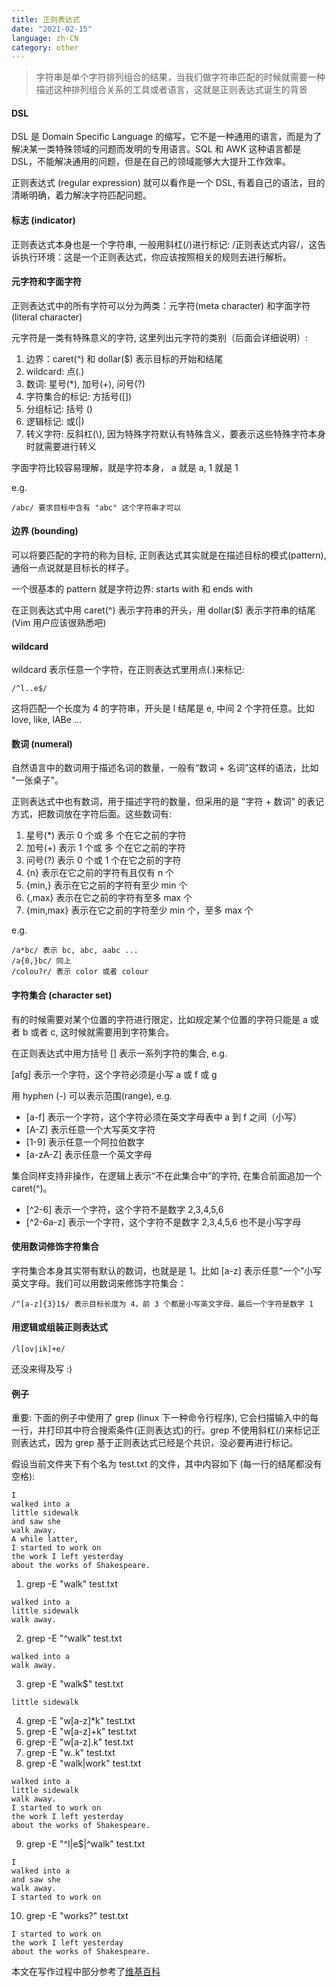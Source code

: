 ```yaml
---
title: 正则表达式
date: "2021-02-15"
language: zh-CN
category: other
---
```


> 字符串是单个字符排列组合的结果，当我们做字符串匹配的时候就需要一种描述这种排列组合关系的工具或者语言，这就是正则表达式诞生的背景

#### DSL

DSL 是 Domain Specific Language 的缩写，它不是一种通用的语言，而是为了解决某一类特殊领域的问题而发明的专用语言。SQL 和 AWK 这种语言都是 DSL，不能解决通用的问题，但是在自己的领域能够大大提升工作效率。

正则表达式 (regular expression) 就可以看作是一个 DSL, 有着自己的语法，目的清晰明确，着力解决字符匹配问题。

#### 标志 (indicator)

正则表达式本身也是一个字符串, 一般用斜杠(/)进行标记: /正则表达式内容/，这告诉执行环境：这是一个正则表达式，你应该按照相关的规则去进行解析。

#### 元字符和字面字符

正则表达式中的所有字符可以分为两类：元字符(meta character) 和字面字符(literal character)

元字符是一类有特殊意义的字符, 这里列出元字符的类别（后面会详细说明）:

1. 边界：caret(^) 和 dollar($) 表示目标的开始和结尾
2. wildcard: 点(.)
3. 数词: 星号(\*), 加号(+), 问号(?)
4. 字符集合的标记: 方括号([])
5. 分组标记: 括号 ()
6. 逻辑标记: 或(|)
7. 转义字符: 反斜杠(\\), 因为特殊字符默认有特殊含义，要表示这些特殊字符本身时就需要进行转义

字面字符比较容易理解，就是字符本身， a 就是 a, 1 就是 1

e.g.

```
/abc/ 要求目标中含有 "abc" 这个字符串才可以
```

#### 边界 (bounding)

可以将要匹配的字符的称为目标, 正则表达式其实就是在描述目标的模式(pattern), 通俗一点说就是目标长的样子。

一个很基本的 pattern 就是字符边界: starts with 和 ends with

在正则表达式中用 caret(^) 表示字符串的开头，用 dollar($) 表示字符串的结尾 (Vim 用户应该很熟悉吧)

#### wildcard

wildcard 表示任意一个字符，在正则表达式里用点(.)来标记:

```console
/^l..e$/
```

这将匹配一个长度为 4 的字符串，开头是 l 结尾是 e, 中间 2 个字符任意。比如 love, like, lABe ...

#### 数词 (numeral)

自然语言中的数词用于描述名词的数量，一般有“数词 + 名词”这样的语法，比如 "一张桌子"。

正则表达式中也有数词，用于描述字符的数量，但采用的是 "字符 + 数词" 的表记方式，把数词放在字符后面。这些数词有:

1. 星号(\*) 表示 0 个或 多 个在它之前的字符
2. 加号(+) 表示 1 个或 多 个在它之前的字符
3. 问号(?) 表示 0 个或 1 个在它之前的字符
4. {n} 表示在它之前的字符有且仅有 n 个
5. {min,} 表示在它之前的字符有至少 min 个
6. {,max} 表示在它之前的字符有至多 max 个
7. {min,max} 表示在它之前的字符至少 min 个，至多 max 个

e.g.

```console
/a*bc/ 表示 bc, abc, aabc ...
/a{0,}bc/ 同上
/colou?r/ 表示 color 或者 colour
```

#### 字符集合 (character set)

有的时候需要对某个位置的字符进行限定，比如规定某个位置的字符只能是 a 或者 b 或者 c, 这时候就需要用到字符集合。

在正则表达式中用方括号 [] 表示一系列字符的集合, e.g.

[afg] 表示一个字符，这个字符必须是小写 a 或 f 或 g

用 hyphen (-) 可以表示范围(range), e.g.

- [a-f] 表示一个字符，这个字符必须在英文字母表中 a 到 f 之间（小写）
- [A-Z] 表示任意一个大写英文字符
- [1-9] 表示任意一个阿拉伯数字
- [a-zA-Z] 表示任意一个英文字母

集合同样支持非操作，在逻辑上表示“不在此集合中”的字符, 在集合前面追加一个 caret(^)。

- [^2-6] 表示一个字符，这个字符不是数字 2,3,4,5,6
- [^2-6a-z] 表示一个字符，这个字符不是数字 2,3,4,5,6 也不是小写字母

#### 使用数词修饰字符集合

字符集合本身其实带有默认的数词，也就是是 1。比如 [a-z] 表示任意“一个”小写英文字母。我们可以用数词来修饰字符集合：

```console
/^[a-z]{3}1$/ 表示目标长度为 4，前 3 个都是小写英文字母，最后一个字符是数字 1
```

#### 用逻辑或组装正则表达式

```
/l[ov|ik]+e/
```

还没来得及写 :)

#### 例子

重要: 下面的例子中使用了 grep (linux 下一种命令行程序), 它会扫描输入中的每一行，并打印其中符合搜索条件(正则表达式)的行。grep 不使用斜杠(/)来标记正则表达式，因为 grep 基于正则表达式已经是个共识，没必要再进行标记。

假设当前文件夹下有个名为 test.txt 的文件，其中内容如下 (每一行的结尾都没有空格):

```console
I
walked into a
little sidewalk
and saw she
walk away.
A while latter,
I started to work on
the work I left yesterday
about the works of Shakespeare.
```

1. grep -E "walk" test.txt

```console
walked into a
little sidewalk
walk away.
```

2. grep -E "^walk" test.txt

```console
walked into a
walk away.
```

3. grep -E "walk$" test.txt

```console
little sidewalk
```

4. grep -E "w[a-z]\*k" test.txt
5. grep -E "w[a-z]+k" test.txt
6. grep -E "w[a-z].k" test.txt
7. grep -E "w..k" test.txt
8. grep -E "walk|work" test.txt

```console
walked into a
little sidewalk
walk away.
I started to work on
the work I left yesterday
about the works of Shakespeare.
```

9. grep -E "^I|e$|^walk" test.txt

```console
I
walked into a
and saw she
walk away.
I started to work on
```

10. grep -E "works?" test.txt

```console
I started to work on
the work I left yesterday
about the works of Shakespeare.
```

本文在写作过程中部分参考了[维基百科](https://en.wikipedia.org/wiki/Regular_expression)
